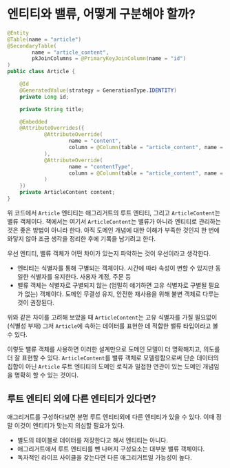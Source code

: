 # 엔티티와 밸류, 어떻게 구분해야 할까?
```java
@Entity
@Table(name = "article")
@SecondaryTable(
        name = "article_content",
        pkJoinColumns = @PrimaryKeyJoinColumn(name = "id")
)
public class Article {

    @Id
    @GeneratedValue(strategy = GenerationType.IDENTITY)
    private Long id;

    private String title;

    @Embedded
    @AttributeOverrides({
            @AttributeOverride(
                    name = "content",
                    column = @Column(table = "article_content", name = "content")
            ),
            @AttributeOverride(
                    name = "contentType",
                    column = @Column(table = "article_content", name = "content_type")
            )
    })
    private ArticleContent content;
}
```

위 코드에서 `Article` 엔티티는 애그리거트의 루트 엔티티, 그리고 `ArticleContent`는 밸류 객체이다.
책에서는 여기서 `ArticleContent`는 밸류가 아니라 엔티티로 관리하는 것은 좋은 방법이 아니라 한다. 아직 도메인 개념에 대한 이해가 부족한 것인지
한 번에 와닿지 않아 조금 생각을 정리한 후에 기록을 남기려고 한다.

우선 엔티티, 밸류 객체가 어떤 차이가 있는지 파악하는 것이 우선이라고 생각한다.

- 엔티티는 식별자를 통해 구별되는 객체이다. 시간에 따라 속성이 변할 수 있지만 동일한 식별자를 유지한다. 사용자 계정, 주문 등
- 밸류 객체는 식별자로 구별되지 않는 (엄밀히 얘기하면 고유 식별자로 구별될 필요가 없는) 객체이다. 도메인 무결성 유지, 안전한 재사용을 위해 불변 객체로
  다루는 것이 권장된다.

위와 같은 차이를 고려해 보았을 때 `ArticleContent`는 고유 식별자를 가질 필요없이(식별성 부재) 그저 `Article`에 속하는 데이터를 표현한 데 적합한 밸류 타입이라고
볼 수 있다.

이렇듯 밸류 객체를 사용하면 이러한 설계만으로 도메인 모델이 더 명확해지고, 의도를 더 잘 표현할 수 있다. `ArticleContent`를 밸류 객체로 모델링함으로써
단순 데이터의 집합이 아닌 `Article` 루트 엔티티의 도메인 로직과 밀접한 연관이 있는 도메인 개념임을 명확히 할 수 있는 것이다.

## 루트 엔티티 외에 다른 엔티티가 있다면?

애그리거트를 구성하다보면 분명 루트 엔티티외에 다른 엔티티가 있을 수 있다. 이때 정말 이것이 엔티티가 맞는지 의심할 필요가 있다.

- 별도의 테이블로 데이터를 저장한다고 해서 엔티티는 아니다.
- 애그리거트에서 루트 엔티티를 뺀 나머지 구성요소는 대부분 밸류 객체이다.
- 독자적인 라이프 사이클을 갖는다면 다른 애그리거트일 가능성이 높다.
